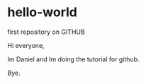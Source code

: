 # hello-world
first repository on GITHUB

Hi everyone,

Im Daniel and Im doing the tutorial for github.

Bye.
